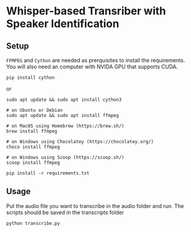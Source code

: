 # Whisper-based Transriber with Speaker Identification

## Setup
`FFMPEG` and `Cython` are needed as prerquisites to install the requirements. You will also need an computer with NVIDA GPU that supports CUDA.
```
pip install cython
```
or
```
sudo apt update && sudo apt install cython3
```
```
# on Ubuntu or Debian
sudo apt update && sudo apt install ffmpeg

# on MacOS using Homebrew (https://brew.sh/)
brew install ffmpeg

# on Windows using Chocolatey (https://chocolatey.org/)
choco install ffmpeg

# on Windows using Scoop (https://scoop.sh/)
scoop install ffmpeg
```
```
pip install -r requirements.txt
```

## Usage 

Put the audio file you want to transcribe in the audio folder and run. The scripts should be saved in the transcripts folder
```
python transcribe.py
```

